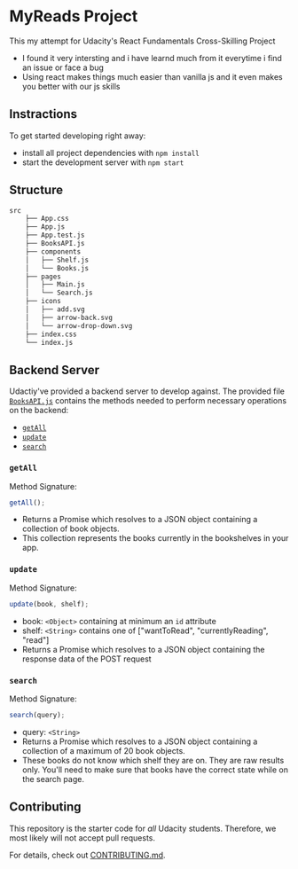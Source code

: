 # MyReads Project

This my attempt for Udacity's React Fundamentals Cross-Skilling Project
- I found it very intersting and i have learnd much from it everytime i find an issue or face a bug
- Using react makes things much easier than vanilla js and it even makes you better with our js skills


## Instractions 

To get started developing right away:

- install all project dependencies with `npm install`
- start the development server with `npm start`

## Structure

```bash
src
    ├── App.css 
    ├── App.js 
    ├── App.test.js 
    ├── BooksAPI.js 
    ├── components
    │   ├── Shelf.js
    │   └── Books.js
    ├── pages
    │   ├── Main.js
    │   └── Search.js
    ├── icons 
    │   ├── add.svg
    │   ├── arrow-back.svg
    │   └── arrow-drop-down.svg
    ├── index.css 
    └── index.js
```
## Backend Server

 Udactiy've provided a backend server to develop against. The provided file [`BooksAPI.js`](src/BooksAPI.js) contains the methods needed to perform necessary operations on the backend:

- [`getAll`](#getall)
- [`update`](#update)
- [`search`](#search)

### `getAll`

Method Signature:

```js
getAll();
```

- Returns a Promise which resolves to a JSON object containing a collection of book objects.
- This collection represents the books currently in the bookshelves in your app.

### `update`

Method Signature:

```js
update(book, shelf);
```

- book: `<Object>` containing at minimum an `id` attribute
- shelf: `<String>` contains one of ["wantToRead", "currentlyReading", "read"]
- Returns a Promise which resolves to a JSON object containing the response data of the POST request

### `search`

Method Signature:

```js
search(query);
```

- query: `<String>`
- Returns a Promise which resolves to a JSON object containing a collection of a maximum of 20 book objects.
- These books do not know which shelf they are on. They are raw results only. You'll need to make sure that books have the correct state while on the search page.


## Contributing

This repository is the starter code for _all_ Udacity students. Therefore, we most likely will not accept pull requests.

For details, check out [CONTRIBUTING.md](CONTRIBUTING.md).


